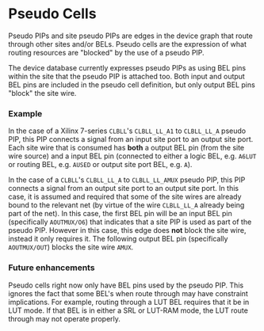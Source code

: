 # Pseudo Cells

Pseudo PIPs and site pseudo PIPs are edges in the device graph that route
through other sites and/or BELs.  Pseudo cells are the expression of what
routing resources are "blocked" by the use of a pseudo PIP.

The device database currently expresses pseudo PIPs as using BEL pins within
the site that the pseudo PIP is attached too.  Both input and output BEL pins
are included in the pseudo cell definition, but only output BEL pins "block"
the site wire.

### Example

In the case of a Xilinx 7-series `CLBLL`'s `CLBLL_LL_A1` to `CLBLL_LL_A`
pseudo PIP, this PIP connects a signal from an input site port to an output
site port.  Each site wire that is consumed has **both** a output BEL pin
(from the site wire source) and a input BEL pin (connected to either a logic
BEL, e.g. `A6LUT` or routing BEL, e.g. `AUSED` or output site port BEL, e.g.
`A`).

In the case of a `CLBLL`'s `CLBLL_LL_A` to `CLBLL_LL_AMUX` pseudo PIP, this
PIP connects a signal from an output site port to an output site port.  In
this case, it is assumed and required that some of the site wires are already
bound to the relevant net (by virtue of the wire `CLBLL_LL_A` already being
part of the net).  In this case, the first BEL pin will be an input BEL pin
(specifically `AOUTMUX/O6`) that indicates that a site PIP is used as part of
the pseudo PIP.  However in this case, this edge does **not** block the site
wire, instead it only requires it.  The following output BEL pin (specifically
 `AOUTMUX/OUT`) blocks the site wire `AMUX`.

### Future enhancements

Pseudo cells right now only have BEL pins used by the pseudo PIP.  This
ignores the fact that some BEL's when route through may have constraint
implications.  For example, routing through a LUT BEL requires that it be in
LUT mode.  If that BEL is in either a SRL or LUT-RAM mode, the LUT route
through may not operate properly.
